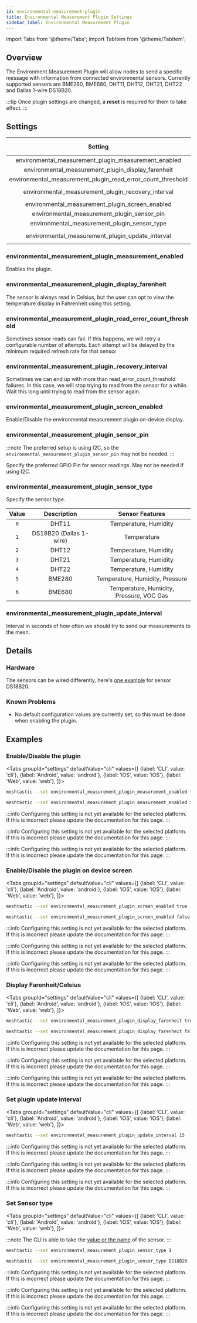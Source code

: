 ```yaml
---
id: environmental-measurement-plugin
title: Environmental Measurement Plugin Settings
sidebar_label: Environmental Measurement Plugin
---
```

import Tabs from '@theme/Tabs';
import TabItem from '@theme/TabItem';

## Overview

The Environment Measurement Plugin will allow nodes to send a specific message with information from connected environmental sensors. Currently supported sensors are BME280, BME680, DHT11, DHT12, DHT21, DHT22 and Dallas 1-wire DS18B20.

:::tip
Once plugin settings are changed, a **reset** is required for them to take effect.
:::

## Settings

| Setting | Acceptable Values | Default |
| :-----: | :---------------: | :-----: |
| environmental_measurement_plugin_measurement_enabled | `true`, `false` | `false` |
| environmental_measurement_plugin_display_farenheit | `true`, `false` | `false` |
| environmental_measurement_plugin_read_error_count_threshold | `integer` | `0` |
| environmental_measurement_plugin_recovery_interval | `integer` (seconds) | `0` |
| environmental_measurement_plugin_screen_enabled | `true`, `false` | `0` |
| environmental_measurement_plugin_sensor_pin | `integer` | `0` |
| environmental_measurement_plugin_sensor_type | `0-6` | `0` |
| environmental_measurement_plugin_update_interval | `integer` (seconds) | `0` |

### environmental_measurement_plugin_measurement_enabled

Enables the plugin.

### environmental_measurement_plugin_display_farenheit

The sensor is always read in Celsius, but the user can opt to view the temperature display in Fahrenheit using this setting.

### environmental_measurement_plugin_read_error_count_threshold

Sometimes sensor reads can fail. If this happens, we will retry a configurable number of attempts. Each attempt will be delayed by the minimum required refresh rate for that sensor

### environmental_measurement_plugin_recovery_interval

Sometimes we can end up with more than read_error_count_threshold failures. In this case, we will stop trying to read from the sensor for a while. Wait this long until trying to read from the sensor again.

### environmental_measurement_plugin_screen_enabled

Enable/Disable the environmental measurement plugin on-device display.

### environmental_measurement_plugin_sensor_pin

:::note
The preferred setup is using I2C, so the `environmental_measurement_plugin_sensor_pin` may not be needed.
:::

Specify the preferred GPIO Pin for sensor readings. May not be needed if using I2C.

### environmental_measurement_plugin_sensor_type

Specify the sensor type.

| Value | Description | Sensor Features |
| :---: | :---------: | :-------------: |
| `0` | DHT11 | Temperature, Humidity |
| `1` | DS18B20 (Dallas 1-wire) | Temperature |
| `2` | DHT12 | Temperature, Humidity |
| `3` | DHT21 | Temperature, Humidity |
| `4` | DHT22 | Temperature, Humidity |
| `5` | BME280 | Temperature, Humidity, Pressure |
| `6` | BME680 | Temperature, Humidity, Pressure, VOC Gas |

### environmental_measurement_plugin_update_interval

Interval in seconds of how often we should try to send our measurements to the mesh.

## Details

### Hardware

The sensors can be wired differently, here's [one example](https://randomnerdtutorials.com/esp32-ds18b20-temperature-arduino-ide) for sensor DS18B20.

### Known Problems

* No default configuration values are currently set, so this must be done when enabling the plugin.

## Examples

### Enable/Disable the plugin
<Tabs
  groupId="settings"
  defaultValue="cli"
  values={[
    {label: 'CLI', value: 'cli'},
    {label: 'Android', value: 'android'},
    {label: 'iOS', value: 'iOS'},
    {label: 'Web', value: 'web'},
  ]}>
  <TabItem value="cli">

```bash title="Enable Plugin"
meshtastic --set environmental_measurement_plugin_measurement_enabled true
```
```bash title="Disable Plugin"
meshtastic --set environmental_measurement_plugin_measurement_enabled false
```
  </TabItem>
  <TabItem value="android">

:::info
Configuring this setting is not yet available for the selected platform. If this is incorrect please update the documentation for this page.
:::

  </TabItem>
  <TabItem value="iOS">

:::info
Configuring this setting is not yet available for the selected platform. If this is incorrect please update the documentation for this page.
:::

  </TabItem>
  <TabItem value="web">

:::info
Configuring this setting is not yet available for the selected platform. If this is incorrect please update the documentation for this page.
:::

  </TabItem>
</Tabs>

### Enable/Disable the plugin on device screen
<Tabs
  groupId="settings"
  defaultValue="cli"
  values={[
    {label: 'CLI', value: 'cli'},
    {label: 'Android', value: 'android'},
    {label: 'iOS', value: 'iOS'},
    {label: 'Web', value: 'web'},
  ]}>
  <TabItem value="cli">

```bash title="Enable on device screen"
meshtastic --set environmental_measurement_plugin_screen_enabled true
```
```bash title="Disable on device screen"
meshtastic --set environmental_measurement_plugin_screen_enabled false
```
  </TabItem>
  <TabItem value="android">

:::info
Configuring this setting is not yet available for the selected platform. If this is incorrect please update the documentation for this page.
:::

  </TabItem>
  <TabItem value="iOS">

:::info
Configuring this setting is not yet available for the selected platform. If this is incorrect please update the documentation for this page.
:::

  </TabItem>
  <TabItem value="web">

:::info
Configuring this setting is not yet available for the selected platform. If this is incorrect please update the documentation for this page.
:::

  </TabItem>
</Tabs>

### Display Farenheit/Celsius
<Tabs
  groupId="settings"
  defaultValue="cli"
  values={[
    {label: 'CLI', value: 'cli'},
    {label: 'Android', value: 'android'},
    {label: 'iOS', value: 'iOS'},
    {label: 'Web', value: 'web'},
  ]}>
  <TabItem value="cli">

```bash title="Display Farenheit"
meshtastic --set environmental_measurement_plugin_display_farenheit true
```
```bash title="Display Celsius"
meshtastic --set environmental_measurement_plugin_display_farenheit false
```

  </TabItem>
  <TabItem value="android">

:::info
Configuring this setting is not yet available for the selected platform. If this is incorrect please update the documentation for this page.
:::

  </TabItem>
  <TabItem value="iOS">

:::info
Configuring this setting is not yet available for the selected platform. If this is incorrect please update the documentation for this page.
:::

  </TabItem>
  <TabItem value="web">

:::info
Configuring this setting is not yet available for the selected platform. If this is incorrect please update the documentation for this page.
:::

  </TabItem>
</Tabs>

### Set plugin update interval
<Tabs
  groupId="settings"
  defaultValue="cli"
  values={[
    {label: 'CLI', value: 'cli'},
    {label: 'Android', value: 'android'},
    {label: 'iOS', value: 'iOS'},
    {label: 'Web', value: 'web'},
  ]}>
  <TabItem value="cli">

```bash title="Set plugin update interval to 15 seconds"
meshtastic --set environmental_measurement_plugin_update_interval 15
```

  </TabItem>
  <TabItem value="android">

:::info
Configuring this setting is not yet available for the selected platform. If this is incorrect please update the documentation for this page.
:::

  </TabItem>
  <TabItem value="iOS">

:::info
Configuring this setting is not yet available for the selected platform. If this is incorrect please update the documentation for this page.
:::

  </TabItem>
  <TabItem value="web">

:::info
Configuring this setting is not yet available for the selected platform. If this is incorrect please update the documentation for this page.
:::

  </TabItem>
</Tabs>

### Set Sensor type

<Tabs
  groupId="settings"
  defaultValue="cli"
  values={[
    {label: 'CLI', value: 'cli'},
    {label: 'Android', value: 'android'},
    {label: 'iOS', value: 'iOS'},
    {label: 'Web', value: 'web'},
  ]}>
  <TabItem value="cli">

:::note
The CLI is able to take the [value or the name](#environmental_measurement_plugin_sensor_type) of the sensor.
:::

```bash title="Set sensor type to DS18B20"
meshtastic --set environmental_measurement_plugin_sensor_type 1
```
```bash title="Set sensor type to DS18B20"
meshtastic --set environmental_measurement_plugin_sensor_type DS18B20
```

  </TabItem>
  <TabItem value="android">

:::info
Configuring this setting is not yet available for the selected platform. If this is incorrect please update the documentation for this page.
:::

  </TabItem>
  <TabItem value="iOS">

:::info
Configuring this setting is not yet available for the selected platform. If this is incorrect please update the documentation for this page.
:::

  </TabItem>
  <TabItem value="web">

:::info
Configuring this setting is not yet available for the selected platform. If this is incorrect please update the documentation for this page.
:::

  </TabItem>
</Tabs>
